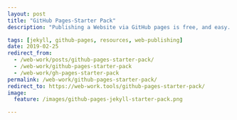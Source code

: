 ```yaml
---
layout: post
title: "GitHub Pages-Starter Pack"
description: "Publishing a Website via GitHub pages is free, and easy. Everything you need to get going in one place + extended resources."

tags: [jekyll, github-pages, resources, web-publishing]
date: 2019-02-25
redirect_from:
  - /web-work/posts/github-pages-starter-pack/
  - /web-work/github-pages-starter-pack
  - /web-work/gh-pages-starter-pack
permalink: /web-work/github-pages-starter-pack/
redirect_to: https://web-work.tools/github-pages-starter-pack/
image:
  feature: /images/github-pages-jekyll-starter-pack.png

---
```

